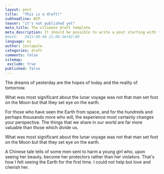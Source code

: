 ```yaml
---
layout: post
title:  "This is a draft!"
subheadline: WIP
teaser: "it's not published yet"
meta_title: The ultimate draft template
meta_description: It should be possible to write a post starting with this draft
#date:   2015-00-00 21:06:36+02:00
language: es
author: jeslopalo
categories: draft
comments: false
sitemap:
 exclude: true
published: false
---
```

The dreams of yesterday are the hopes of today and the reality of tomorrow.<!--more-->

What was most significant about the lunar voyage was not that man set foot on the Moon but that they set eye on the earth.

For those who have seen the Earth from space, and for the hundreds and perhaps thousands more who will, the experience most certainly changes your perspective. The things that we share in our world are far more valuable than those which divide us.

What was most significant about the lunar voyage was not that man set foot on the Moon but that they set eye on the earth.

A Chinese tale tells of some men sent to harm a young girl who, upon seeing her beauty, become her protectors rather than her violators. That's how I felt seeing the Earth for the first time. I could not help but love and cherish her.
